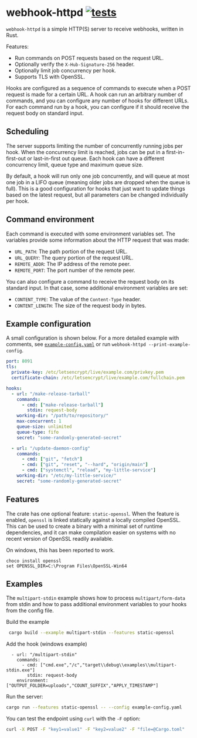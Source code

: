 # webhook-httpd [![tests](https://github.com/de-vri-es/webhook-httpd/workflows/tests/badge.svg)](https://github.com/de-vri-es/webhook-httpd/actions?query=workflow%3Atests)

`webhook-httpd` is a simple HTTP(S) server to receive webhooks, written in Rust.

Features:
 * Run commands on POST requests based on the request URL.
 * Optionally verify the `X-Hub-Signature-256` header.
 * Optionally limit job concurrency per hook.
 * Supports TLS with OpenSSL.

Hooks are configured as a sequence of commands to execute when a POST request is made for a certain URL.
A hook can run an arbitrary number of commands, and you can configure any number of hooks for different URLs.
For each command run by a hook, you can configure if it should receive the request body on standard input.

## Scheduling
The server supports limiting the number of concurrently running jobs per hook.
When the concurrency limit is reached, jobs can be put in a first-in-first-out or last-in-first out queue.
Each hook can have a different concurrency limit, queue type and maximum queue size.

By default, a hook will run only one job concurrently, and will queue at most one job in a LIFO queue (meaning older jobs are dropped when the queue is full).
This is a good configuration for hooks that just want to update things based on the latest request,
but all parameters can be changed individually per hook.

## Command environment
Each command is executed with some environment variables set.
The variables provide some information about the HTTP request that was made:
* `URL_PATH`: The path portion of the request URL.
* `URL_QUERY`: The query portion of the request URL.
* `REMOTE_ADDR`: The IP address of the remote peer.
* `REMOTE_PORT`: The port number of the remote peer.

You can also configure a command to receive the request body on its standard input.
In that case, some additional environment variables are set:
* `CONTENT_TYPE`: The value of the `Content-Type` header.
* `CONTENT_LENGTH`: The size of the request body in bytes.

## Example configuration
A small configuration is shown below.
For a more detailed example with comments, see [`example-config.yaml`](example-config.yaml) or run `webhook-httpd --print-example-config`.

```yaml
port: 8091
tls:
  private-key: /etc/letsencrypt/live/example.com/privkey.pem
  certificate-chain: /etc/letsencrypt/live/example.com/fullchain.pem

hooks:
  - url: "/make-release-tarball"
    commands:
      - cmd: ["make-release-tarball"]
        stdin: request-body
    working-dir: "/path/to/repository/"
    max-concurrent: 1
    queue-size: unlimited
    queue-type: fifo
    secret: "some-randomly-generated-secret"

  - url: "/update-daemon-config"
    commands:
      - cmd: ["git", "fetch"]
      - cmd: ["git", "reset", "--hard", "origin/main"]
      - cmd: ["systemctl", "reload", "my-little-service"]
    working-dir: "/etc/my-little-service/"
    secret: "some-randomly-generated-secret"
```

## Features
The crate has one optional feature: `static-openssl`.
When the feature is enabled, `openssl` is linked statically against a locally compiled OpenSSL.
This can be used to create a binary with a minimal set of runtime dependencies,
and it can make compilation easier on systems with no recent version of OpenSSL readily available.

On windows, this has been reported to work.
```
choco install openssl
set OPENSSL_DIR=C:\Program Files\OpenSSL-Win64
```

## Examples
The `multipart-stdin` example shows how to process `multipart/form-data` from stdin and how to pass additional environment variables to your hooks from the config file.

Build the example
```sh
 cargo build --example multipart-stdin --features static-openssl
```

Add the hook (windows example)
```
  - url: "/multipart-stdin"
    commands:
      - cmd: ["cmd.exe","/c","target\\debug\\examples\\multipart-stdin.exe"]
        stdin: request-body
    environment: ["OUTPUT_FOLDER=uploads","COUNT_SUFFIX","APPLY_TIMESTAMP"]
```

Run the server:
```sh
cargo run --features static-openssl -- --config example-config.yaml
```

You can test the endpoint using `curl` with the `-F` option:
```sh
curl -X POST -F "key1=value1" -F "key2=value2" -F "file=@Cargo.toml"   http://localhost:8091/multipart-stdin
```
